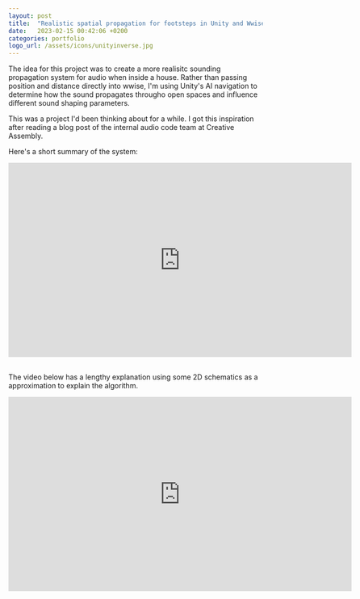 ```yaml
---
layout: post
title:  "Realistic spatial propagation for footsteps in Unity and Wwise"
date:   2023-02-15 00:42:06 +0200
categories: portfolio
logo_url: /assets/icons/unityinverse.jpg
---
```

The idea for this project was to create a more realisitc sounding propagation system for audio when inside a house. Rather than passing position and distance directly into wwise, I'm using Unity's AI navigation to determine how the sound propagates througho open spaces and influence different sound shaping parameters.

This was a project I'd been thinking about for a while. I got this inspiration after reading a blog post of the internal audio code team at Creative Assembly. 

Here's a short summary of the system:

<iframe width="680" height="385" src="https://youtu.be/embed/d8SsA0nktx4" title="YouTube video player" frameborder="0" allow="accelerometer; autoplay; clipboard-write; encrypted-media; gyroscope; picture-in-picture; web-share" allowfullscreen></iframe>
<br/><br/>

The video below has a lengthy explanation using some 2D schematics as a approximation to explain the algorithm. 

<iframe width="680" height="385" src="https://www.youtube.com/embed/5rK5BsY53so" title="YouTube video player" frameborder="0" allow="accelerometer; autoplay; clipboard-write; encrypted-media; gyroscope; picture-in-picture; web-share" allowfullscreen></iframe>